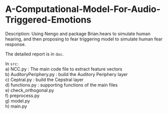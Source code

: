 # A-Computational-Model-For-Audio-Triggered-Emotions
Description: Using Nengo and package Brian.hears to simulate human hearing, and then proposing to fear triggering model to simulate human fear response.

The detailed report is in `doc`.

In `src`:<br>
a)	NCC.py : The main code file to extract feature vectors <br>
b)	AuditoryPeriphery.py : build the Auditory Periphery layer<br>
c)	Ceptral.py : build the Cepstral layer<br>
d)	functions.py : supporting functions of the main files<br>
e)	check_orthogonal.py<br>
f)	preprocess.py<br>
g)	model.py<br>
h)	main.py<br>

